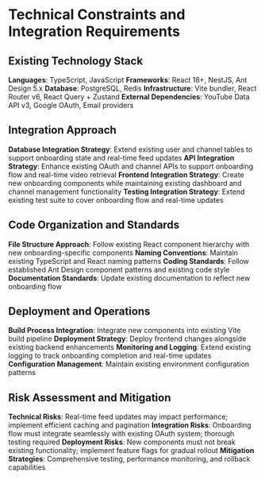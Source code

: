 # Technical Constraints and Integration Requirements

## Existing Technology Stack

**Languages**: TypeScript, JavaScript
**Frameworks**: React 18+, NestJS, Ant Design 5.x
**Database**: PostgreSQL, Redis
**Infrastructure**: Vite bundler, React Router v6, React Query + Zustand
**External Dependencies**: YouTube Data API v3, Google OAuth, Email providers

## Integration Approach

**Database Integration Strategy**: Extend existing user and channel tables to support onboarding state and real-time feed updates
**API Integration Strategy**: Enhance existing OAuth and channel APIs to support onboarding flow and real-time video retrieval
**Frontend Integration Strategy**: Create new onboarding components while maintaining existing dashboard and channel management functionality
**Testing Integration Strategy**: Extend existing test suite to cover onboarding flow and real-time updates

## Code Organization and Standards

**File Structure Approach**: Follow existing React component hierarchy with new onboarding-specific components
**Naming Conventions**: Maintain existing TypeScript and React naming patterns
**Coding Standards**: Follow established Ant Design component patterns and existing code style
**Documentation Standards**: Update existing documentation to reflect new onboarding flow

## Deployment and Operations

**Build Process Integration**: Integrate new components into existing Vite build pipeline
**Deployment Strategy**: Deploy frontend changes alongside existing backend enhancements
**Monitoring and Logging**: Extend existing logging to track onboarding completion and real-time updates
**Configuration Management**: Maintain existing environment configuration patterns

## Risk Assessment and Mitigation

**Technical Risks**: Real-time feed updates may impact performance; implement efficient caching and pagination
**Integration Risks**: Onboarding flow must integrate seamlessly with existing OAuth system; thorough testing required
**Deployment Risks**: New components must not break existing functionality; implement feature flags for gradual rollout
**Mitigation Strategies**: Comprehensive testing, performance monitoring, and rollback capabilities
